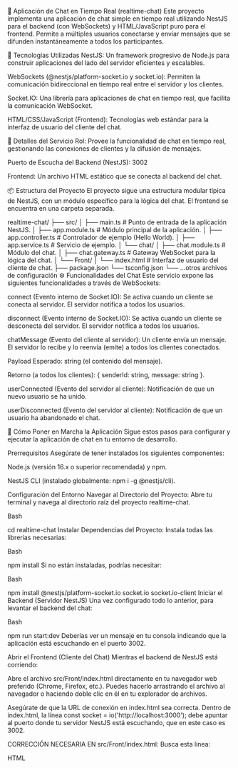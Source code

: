 💬 Aplicación de Chat en Tiempo Real (realtime-chat)
Este proyecto implementa una aplicación de chat simple en tiempo real utilizando NestJS para el backend (con WebSockets) y HTML/JavaScript puro para el frontend. Permite a múltiples usuarios conectarse y enviar mensajes que se difunden instantáneamente a todos los participantes.

🚀 Tecnologías Utilizadas
NestJS: Un framework progresivo de Node.js para construir aplicaciones del lado del servidor eficientes y escalables.

WebSockets (@nestjs/platform-socket.io y socket.io): Permiten la comunicación bidireccional en tiempo real entre el servidor y los clientes.

Socket.IO: Una librería para aplicaciones de chat en tiempo real, que facilita la comunicación WebSocket.

HTML/CSS/JavaScript (Frontend): Tecnologías web estándar para la interfaz de usuario del cliente del chat.

📡 Detalles del Servicio
Rol: Provee la funcionalidad de chat en tiempo real, gestionando las conexiones de clientes y la difusión de mensajes.

Puerto de Escucha del Backend (NestJS): 3002

Frontend: Un archivo HTML estático que se conecta al backend del chat.

📦 Estructura del Proyecto
El proyecto sigue una estructura modular típica de NestJS, con un módulo específico para la lógica del chat. El frontend se encuentra en una carpeta separada.

realtime-chat/
├── src/
│   ├── main.ts                   # Punto de entrada de la aplicación NestJS.
│   ├── app.module.ts             # Módulo principal de la aplicación.
│   ├── app.controller.ts         # Controlador de ejemplo (Hello World).
│   ├── app.service.ts            # Servicio de ejemplo.
│   └── chat/
│       ├── chat.module.ts        # Módulo del chat.
│       ├── chat.gateway.ts       # Gateway WebSocket para la lógica del chat.
│   └── Front/
│       └── index.html            # Interfaz de usuario del cliente de chat.
├── package.json
└── tsconfig.json
└── ...otros archivos de configuración
⚙️ Funcionalidades del Chat
Este servicio expone las siguientes funcionalidades a través de WebSockets:

connect (Evento interno de Socket.IO): Se activa cuando un cliente se conecta al servidor. El servidor notifica a todos los usuarios.

disconnect (Evento interno de Socket.IO): Se activa cuando un cliente se desconecta del servidor. El servidor notifica a todos los usuarios.

chatMessage (Evento del cliente al servidor): Un cliente envía un mensaje. El servidor lo recibe y lo reenvía (emite) a todos los clientes conectados.

Payload Esperado: string (el contenido del mensaje).

Retorno (a todos los clientes): { senderId: string, message: string }.

userConnected (Evento del servidor al cliente): Notificación de que un nuevo usuario se ha unido.

userDisconnected (Evento del servidor al cliente): Notificación de que un usuario ha abandonado el chat.

🚀 Cómo Poner en Marcha la Aplicación
Sigue estos pasos para configurar y ejecutar la aplicación de chat en tu entorno de desarrollo.

Prerrequisitos
Asegúrate de tener instalados los siguientes componentes:

Node.js (versión 16.x o superior recomendada) y npm.

NestJS CLI (instalado globalmente: npm i -g @nestjs/cli).

Configuración del Entorno
Navegar al Directorio del Proyecto:
Abre tu terminal y navega al directorio raíz del proyecto realtime-chat.

Bash

cd realtime-chat
Instalar Dependencias del Proyecto:
Instala todas las librerías necesarias:

Bash

npm install
Si no están instaladas, podrías necesitar:

Bash

npm install @nestjs/platform-socket.io socket.io socket.io-client
Iniciar el Backend (Servidor NestJS)
Una vez configurado todo lo anterior, para levantar el backend del chat:

Bash

npm run start:dev
Deberías ver un mensaje en tu consola indicando que la aplicación está escuchando en el puerto 3002.

Abrir el Frontend (Cliente del Chat)
Mientras el backend de NestJS está corriendo:

Abre el archivo src/Front/index.html directamente en tu navegador web preferido (Chrome, Firefox, etc.). Puedes hacerlo arrastrando el archivo al navegador o haciendo doble clic en él en tu explorador de archivos.

Asegúrate de que la URL de conexión en index.html sea correcta. Dentro de index.html, la línea const socket = io('http://localhost:3000'); debe apuntar al puerto donde tu servidor NestJS está escuchando, que en este caso es 3002.

CORRECCIÓN NECESARIA EN src/Front/index.html:
Busca esta línea:

HTML

<script>
    const socket = io('http://localhost:3000'); // Asegúrate que coincide con el puerto de NestJS
Y cámbiala a:

HTML

<script>
    const socket = io('http://localhost:3002'); // Ahora coincide con el puerto de NestJS
Guarda los cambios en index.html y vuelve a abrirlo en tu navegador.

🧪 Cómo Probar el Funcionamiento
Asegúrate de que el backend de NestJS esté corriendo (npm run start:dev).

Abre el archivo src/Front/index.html en múltiples pestañas o ventanas del navegador. Cada pestaña representará un "usuario" diferente.

Escribe mensajes en el campo de texto y haz clic en "Enviar" (o presiona Enter).

Observa cómo los mensajes se muestran en tiempo real en todas las pestañas conectadas. También verás mensajes del sistema cuando un usuario se conecte o desconecte.